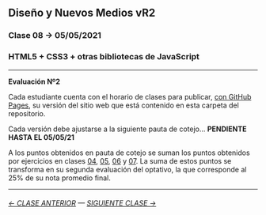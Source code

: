 ## Diseño y Nuevos Medios vR2

### Clase 08 → 05/05/2021

### HTML5 + CSS3 + otras bibliotecas de JavaScript

- - - - - - - - 

**Evaluación Nº2**

Cada estudiante cuenta con el horario de clases para publicar, [con GitHub Pages](https://docs.github.com/es/free-pro-team@latest/github/working-with-github-pages/configuring-a-publishing-source-for-your-github-pages-site), su versión del sitio web que está contenido en esta carpeta del repositorio.

Cada versión debe ajustarse a la siguiente pauta de cotejo… **PENDIENTE HASTA EL 05/05/21** 

A los puntos obtenidos en pauta de cotejo se suman los puntos obtenidos por ejercicios en clases [04](https://github.com/profesorfaco/dno037-2021/tree/main/clase-04), [05](https://github.com/profesorfaco/dno037-2021/tree/main/clase-05), [06](https://github.com/profesorfaco/dno037-2021/tree/main/clase-06) y [07](https://github.com/profesorfaco/dno037-2021/tree/main/clase-07). La suma de estos puntos se transforma en su segunda evaluación del optativo, la que corresponde al 25% de su nota promedio final.

- - - - - - - - - - - - -

###### [← CLASE ANTERIOR](https://github.com/profesorfaco/dno037-2021/tree/main/clase-07) — [SIGUIENTE CLASE →](https://github.com/profesorfaco/dno037-2021/tree/main/clase-10)
